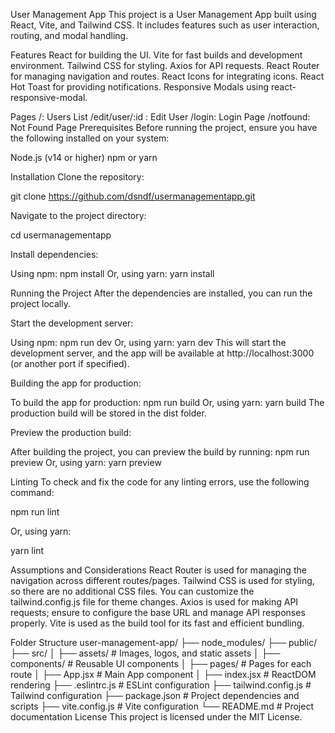 User Management App
This project is a User Management App built using React, Vite, and Tailwind CSS. It includes features such as user interaction, routing, and modal handling.

Features
React for building the UI.
Vite for fast builds and development environment.
Tailwind CSS for styling.
Axios for API requests.
React Router for managing navigation and routes.
React Icons for integrating icons.
React Hot Toast for providing notifications.
Responsive Modals using react-responsive-modal.

Pages
/: Users List
/edit/user/:id
: Edit User
/login: Login Page
/notfound: Not Found Page
Prerequisites
Before running the project, ensure you have the following installed on your system:

Node.js (v14 or higher)
npm or yarn

Installation
Clone the repository:

git clone https://github.com/dsndf/usermanagementapp.git

Navigate to the project directory:

cd usermanagementapp

Install dependencies:

Using npm: npm install
Or, using yarn: yarn install

Running the Project
After the dependencies are installed, you can run the project locally.

Start the development server:

Using npm: npm run dev
Or, using yarn: yarn dev
This will start the development server, and the app will be available at http://localhost:3000 (or another port if specified).

Building the app for production:

To build the app for production: npm run build
Or, using yarn: yarn build
The production build will be stored in the dist folder.

Preview the production build:

After building the project, you can preview the build by running: npm run preview
Or, using yarn: yarn preview

Linting
To check and fix the code for any linting errors, use the following command:

npm run lint

Or, using yarn:

yarn lint

Assumptions and Considerations
React Router is used for managing the navigation across different routes/pages.
Tailwind CSS is used for styling, so there are no additional CSS files. You can customize the tailwind.config.js file for theme changes.
Axios is used for making API requests; ensure to configure the base URL and manage API responses properly.
Vite is used as the build tool for its fast and efficient bundling.

Folder Structure
user-management-app/
├── node_modules/
├── public/
├── src/
│   ├── assets/        # Images, logos, and static assets
│   ├── components/    # Reusable UI components
│   ├── pages/         # Pages for each route
│   ├── App.jsx        # Main App component
│   ├── index.jsx      # ReactDOM rendering
├── .eslintrc.js       # ESLint configuration
├── tailwind.config.js # Tailwind configuration
├── package.json       # Project dependencies and scripts
├── vite.config.js     # Vite configuration
└── README.md          # Project documentation
License
This project is licensed under the MIT License.